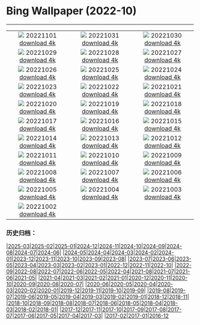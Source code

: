 # Bing Wallpaper (2022-10)
**************
| | | |
|:-:|:-:|:-:|
| ![](https://www.bing.com/th?id=OHR.AmboseliBioshere_JA-JP8635683385_1920x1080.jpg) 20221101 [download 4k](https://www.bing.com/th?id=OHR.AmboseliBioshere_JA-JP8635683385_UHD.jpg) | ![](https://www.bing.com/th?id=OHR.SmilingPunpkins2022_JA-JP8444611281_1920x1080.jpg) 20221031 [download 4k](https://www.bing.com/th?id=OHR.SmilingPunpkins2022_JA-JP8444611281_UHD.jpg) | ![](https://www.bing.com/th?id=OHR.SealRiver_JA-JP8299200123_1920x1080.jpg) 20221030 [download 4k](https://www.bing.com/th?id=OHR.SealRiver_JA-JP8299200123_UHD.jpg) |
| ![](https://www.bing.com/th?id=OHR.Knobbelzwaan_JA-JP8189725543_1920x1080.jpg) 20221029 [download 4k](https://www.bing.com/th?id=OHR.Knobbelzwaan_JA-JP8189725543_UHD.jpg) | ![](https://www.bing.com/th?id=OHR.FrankensteinFriday_JA-JP8113582111_1920x1080.jpg) 20221028 [download 4k](https://www.bing.com/th?id=OHR.FrankensteinFriday_JA-JP8113582111_UHD.jpg) | ![](https://www.bing.com/th?id=OHR.BridgeofSighs_JA-JP7915922763_1920x1080.jpg) 20221027 [download 4k](https://www.bing.com/th?id=OHR.BridgeofSighs_JA-JP7915922763_UHD.jpg) |
| ![](https://www.bing.com/th?id=OHR.BrockenSpecter_JA-JP7829139116_1920x1080.jpg) 20221026 [download 4k](https://www.bing.com/th?id=OHR.BrockenSpecter_JA-JP7829139116_UHD.jpg) | ![](https://www.bing.com/th?id=OHR.OrcusMouth_JA-JP7671554385_1920x1080.jpg) 20221025 [download 4k](https://www.bing.com/th?id=OHR.OrcusMouth_JA-JP7671554385_UHD.jpg) | ![](https://www.bing.com/th?id=OHR.GuwahatiDiwali_JA-JP0301518111_1920x1080.jpg) 20221024 [download 4k](https://www.bing.com/th?id=OHR.GuwahatiDiwali_JA-JP0301518111_UHD.jpg) |
| ![](https://www.bing.com/th?id=OHR.Soko2022_JA-JP7481161704_1920x1080.jpg) 20221023 [download 4k](https://www.bing.com/th?id=OHR.Soko2022_JA-JP7481161704_UHD.jpg) | ![](https://www.bing.com/th?id=OHR.KarstMountains_JA-JP7408617238_1920x1080.jpg) 20221022 [download 4k](https://www.bing.com/th?id=OHR.KarstMountains_JA-JP7408617238_UHD.jpg) | ![](https://www.bing.com/th?id=OHR.GeorgiaCypress_JA-JP7307401588_1920x1080.jpg) 20221021 [download 4k](https://www.bing.com/th?id=OHR.GeorgiaCypress_JA-JP7307401588_UHD.jpg) |
| ![](https://www.bing.com/th?id=OHR.SlothDay_JA-JP0098706537_1920x1080.jpg) 20221020 [download 4k](https://www.bing.com/th?id=OHR.SlothDay_JA-JP0098706537_UHD.jpg) | ![](https://www.bing.com/th?id=OHR.WartburgCastle_JA-JP0246037593_1920x1080.jpg) 20221019 [download 4k](https://www.bing.com/th?id=OHR.WartburgCastle_JA-JP0246037593_UHD.jpg) | ![](https://www.bing.com/th?id=OHR.GB25Anni_JA-JP0330783123_1920x1080.jpg) 20221018 [download 4k](https://www.bing.com/th?id=OHR.GB25Anni_JA-JP0330783123_UHD.jpg) |
| ![](https://www.bing.com/th?id=OHR.SwedenOwl_JA-JP0414701582_1920x1080.jpg) 20221017 [download 4k](https://www.bing.com/th?id=OHR.SwedenOwl_JA-JP0414701582_UHD.jpg) | ![](https://www.bing.com/th?id=OHR.PrinceChristianSound_JA-JP0524983990_1920x1080.jpg) 20221016 [download 4k](https://www.bing.com/th?id=OHR.PrinceChristianSound_JA-JP0524983990_UHD.jpg) | ![](https://www.bing.com/th?id=OHR.NaqsheRustam_JA-JP0631263575_1920x1080.jpg) 20221015 [download 4k](https://www.bing.com/th?id=OHR.NaqsheRustam_JA-JP0631263575_UHD.jpg) |
| ![](https://www.bing.com/th?id=OHR.RioArazas_JA-JP0891944747_1920x1080.jpg) 20221014 [download 4k](https://www.bing.com/th?id=OHR.RioArazas_JA-JP0891944747_UHD.jpg) | ![](https://www.bing.com/th?id=OHR.AlaskaMoose_JA-JP1175022616_1920x1080.jpg) 20221013 [download 4k](https://www.bing.com/th?id=OHR.AlaskaMoose_JA-JP1175022616_UHD.jpg) | ![](https://www.bing.com/th?id=OHR.AmmoniteGraveyard_JA-JP1341328246_1920x1080.jpg) 20221012 [download 4k](https://www.bing.com/th?id=OHR.AmmoniteGraveyard_JA-JP1341328246_UHD.jpg) |
| ![](https://www.bing.com/th?id=OHR.TortulaMoss_JA-JP1463162491_1920x1080.jpg) 20221011 [download 4k](https://www.bing.com/th?id=OHR.TortulaMoss_JA-JP1463162491_UHD.jpg) | ![](https://www.bing.com/th?id=OHR.ValvestinoDam_JA-JP2141529850_1920x1080.jpg) 20221010 [download 4k](https://www.bing.com/th?id=OHR.ValvestinoDam_JA-JP2141529850_UHD.jpg) | ![](https://www.bing.com/th?id=OHR.ChukchiSea_JA-JP2250402041_1920x1080.jpg) 20221009 [download 4k](https://www.bing.com/th?id=OHR.ChukchiSea_JA-JP2250402041_UHD.jpg) |
| ![](https://www.bing.com/th?id=OHR.Kokia2022_JA-JP2344354198_1920x1080.jpg) 20221008 [download 4k](https://www.bing.com/th?id=OHR.Kokia2022_JA-JP2344354198_UHD.jpg) | ![](https://www.bing.com/th?id=OHR.OberbaumBridge_JA-JP2491613136_1920x1080.jpg) 20221007 [download 4k](https://www.bing.com/th?id=OHR.OberbaumBridge_JA-JP2491613136_UHD.jpg) | ![](https://www.bing.com/th?id=OHR.BayofBiscay_JA-JP5157026436_1920x1080.jpg) 20221006 [download 4k](https://www.bing.com/th?id=OHR.BayofBiscay_JA-JP5157026436_UHD.jpg) |
| ![](https://www.bing.com/th?id=OHR.FlamingoTeacher_JA-JP5031131843_1920x1080.jpg) 20221005 [download 4k](https://www.bing.com/th?id=OHR.FlamingoTeacher_JA-JP5031131843_UHD.jpg) | ![](https://www.bing.com/th?id=OHR.CosmicCliffs_JA-JP4759523465_1920x1080.jpg) 20221004 [download 4k](https://www.bing.com/th?id=OHR.CosmicCliffs_JA-JP4759523465_UHD.jpg) | ![](https://www.bing.com/th?id=OHR.Porthuis_JA-JP4570785853_1920x1080.jpg) 20221003 [download 4k](https://www.bing.com/th?id=OHR.Porthuis_JA-JP4570785853_UHD.jpg) |
| ![](https://www.bing.com/th?id=OHR.LotsOBalloons_JA-JP4459187595_1920x1080.jpg) 20221002 [download 4k](https://www.bing.com/th?id=OHR.LotsOBalloons_JA-JP4459187595_UHD.jpg) |  |  |

### 历史归档：

|[2025-03](/../2025-03/2025-03.md)|[2025-02](/../2025-02/2025-02.md)|[2025-01](/../2025-01/2025-01.md)|[2024-12](/../2024-12/2024-12.md)|[2024-11](/../2024-11/2024-11.md)|[2024-10](/../2024-10/2024-10.md)|[2024-09](/../2024-09/2024-09.md)|[2024-08](/../2024-08/2024-08.md)|[2024-07](/../2024-07/2024-07.md)|[2024-06](/../2024-06/2024-06.md)|
|[2024-05](/../2024-05/2024-05.md)|[2024-04](/../2024-04/2024-04.md)|[2024-03](/../2024-03/2024-03.md)|[2024-02](/../2024-02/2024-02.md)|[2024-01](/../2024-01/2024-01.md)|[2023-12](/../2023-12/2023-12.md)|[2023-11](/../2023-11/2023-11.md)|[2023-10](/../2023-10/2023-10.md)|[2023-09](/../2023-09/2023-09.md)|[2023-08](/../2023-08/2023-08.md)|
|[2023-07](/../2023-07/2023-07.md)|[2023-06](/../2023-06/2023-06.md)|[2023-05](/../2023-05/2023-05.md)|[2023-04](/../2023-04/2023-04.md)|[2023-03](/../2023-03/2023-03.md)|[2023-02](/../2023-02/2023-02.md)|[2023-01](/../2023-01/2023-01.md)|[2022-12](/../2022-12/2022-12.md)|[2022-11](/../2022-11/2022-11.md)|[2022-10](/2022-10.md)|
|[2022-09](/../2022-09/2022-09.md)|[2022-08](/../2022-08/2022-08.md)|[2022-07](/../2022-07/2022-07.md)|[2022-06](/../2022-06/2022-06.md)|[2022-05](/../2022-05/2022-05.md)|[2022-04](/../2022-04/2022-04.md)|[2021-08](/../2021-08/2021-08.md)|[2021-07](/../2021-07/2021-07.md)|[2021-06](/../2021-06/2021-06.md)|[2021-05](/../2021-05/2021-05.md)|
|[2021-04](/../2021-04/2021-04.md)|[2021-03](/../2021-03/2021-03.md)|[2021-02](/../2021-02/2021-02.md)|[2021-01](/../2021-01/2021-01.md)|[2020-12](/../2020-12/2020-12.md)|[2020-11](/../2020-11/2020-11.md)|[2020-10](/../2020-10/2020-10.md)|[2020-09](/../2020-09/2020-09.md)|[2020-08](/../2020-08/2020-08.md)|[2020-07](/../2020-07/2020-07.md)|
|[2020-06](/../2020-06/2020-06.md)|[2020-05](/../2020-05/2020-05.md)|[2020-04](/../2020-04/2020-04.md)|[2020-03](/../2020-03/2020-03.md)|[2020-02](/../2020-02/2020-02.md)|[2020-01](/../2020-01/2020-01.md)|[2019-12](/../2019-12/2019-12.md)|[2019-11](/../2019-11/2019-11.md)|[2019-10](/../2019-10/2019-10.md)|[2019-09](/../2019-09/2019-09.md)|
|[2019-08](/../2019-08/2019-08.md)|[2019-07](/../2019-07/2019-07.md)|[2019-06](/../2019-06/2019-06.md)|[2019-05](/../2019-05/2019-05.md)|[2019-04](/../2019-04/2019-04.md)|[2019-03](/../2019-03/2019-03.md)|[2019-02](/../2019-02/2019-02.md)|[2019-01](/../2019-01/2019-01.md)|[2018-12](/../2018-12/2018-12.md)|[2018-11](/../2018-11/2018-11.md)|
|[2018-10](/../2018-10/2018-10.md)|[2018-09](/../2018-09/2018-09.md)|[2018-08](/../2018-08/2018-08.md)|[2018-07](/../2018-07/2018-07.md)|[2018-06](/../2018-06/2018-06.md)|[2018-05](/../2018-05/2018-05.md)|[2018-04](/../2018-04/2018-04.md)|[2018-03](/../2018-03/2018-03.md)|[2018-02](/../2018-02/2018-02.md)|[2018-01](/../2018-01/2018-01.md)|
|[2017-12](/../2017-12/2017-12.md)|[2017-11](/../2017-11/2017-11.md)|[2017-10](/../2017-10/2017-10.md)|[2017-09](/../2017-09/2017-09.md)|[2017-08](/../2017-08/2017-08.md)|[2017-07](/../2017-07/2017-07.md)|[2017-06](/../2017-06/2017-06.md)|[2017-05](/../2017-05/2017-05.md)|[2017-04](/../2017-04/2017-04.md)|[2017-03](/../2017-03/2017-03.md)|
|[2017-02](/../2017-02/2017-02.md)|[2017-01](/../2017-01/2017-01.md)|[2016-12](/../2016-12/2016-12.md)